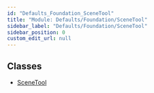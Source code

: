```yaml
---
id: "Defaults_Foundation_SceneTool"
title: "Module: Defaults/Foundation/SceneTool"
sidebar_label: "Defaults/Foundation/SceneTool"
sidebar_position: 0
custom_edit_url: null
---
```


## Classes

- [SceneTool](../classes/Defaults_Foundation_SceneTool.SceneTool.md)
